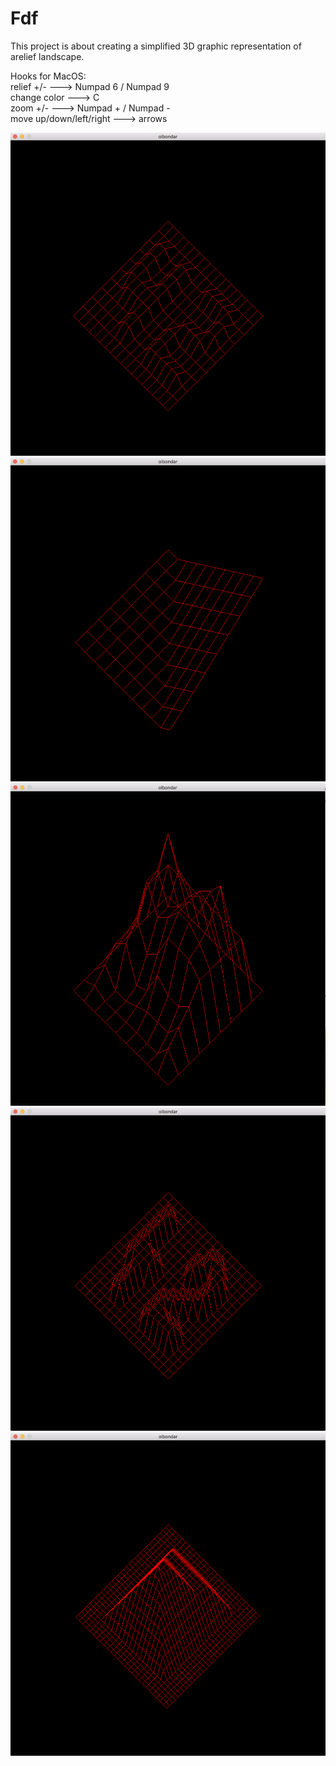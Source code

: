 # Fdf
This project is about creating a simplified 3D graphic representation of arelief landscape.

Hooks for MacOS: </br>
relief +/-               ---> Numpad 6 / Numpad 9 </br>
change color             ---> C </br>
zoom +/-                 ---> Numpad + / Numpad - </br>
move up/down/left/right  ---> arrows </br>

![alt tag](https://github.com/bondarenko-elena/7_Fdf/blob/master/Screen%20Shot%202018-12-02%20at%205.46.10%20PM.png)
![alt tag](https://github.com/bondarenko-elena/7_Fdf/blob/master/Screen%20Shot%202018-12-02%20at%205.46.48%20PM.png)
![alt tag](https://github.com/bondarenko-elena/7_Fdf/blob/master/Screen%20Shot%202018-12-02%20at%205.47.12%20PM.png)
![alt tag](https://github.com/bondarenko-elena/7_Fdf/blob/master/Screen%20Shot%202018-12-02%20at%205.48.14%20PM.png)
![alt tag](https://github.com/bondarenko-elena/7_Fdf/blob/master/Screen%20Shot%202018-12-02%20at%205.50.06%20PM.png)
